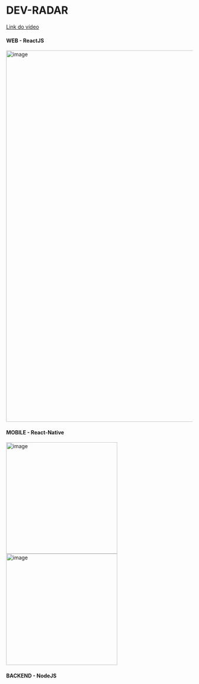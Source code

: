 # DEV-RADAR
[Link do vídeo](https://www.linkedin.com/posts/ismael-moreira-de-sousa-20234213b_semanaomnistack-reactnative-node-activity-6624637738094256128-DsFc)

#### WEB - ReactJS
<img src="https://user-images.githubusercontent.com/28990749/72681020-a377c280-3a9e-11ea-98bc-e49e2cde1c2e.png" width="1000" title="image">

#### MOBILE - React-Native
<div>
<img src="https://user-images.githubusercontent.com/28990749/72680981-4e3bb100-3a9e-11ea-912e-08f64738f3d4.png" width="300" title="image">
<img src="https://user-images.githubusercontent.com/28990749/72680989-63184480-3a9e-11ea-84ac-4b2968bb5bac.png" width="300" title="image">
<div>
 
 #### BACKEND - NodeJS

 
